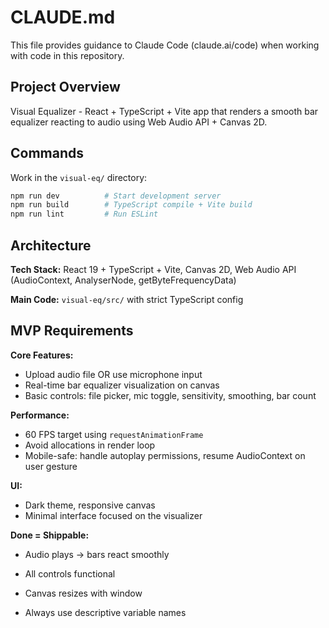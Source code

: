 # CLAUDE.md

This file provides guidance to Claude Code (claude.ai/code) when working with code in this repository.

## Project Overview

Visual Equalizer - React + TypeScript + Vite app that renders a smooth bar equalizer reacting to audio using Web Audio API + Canvas 2D.

## Commands

Work in the `visual-eq/` directory:
```bash
npm run dev          # Start development server
npm run build        # TypeScript compile + Vite build
npm run lint         # Run ESLint
```

## Architecture

**Tech Stack:** React 19 + TypeScript + Vite, Canvas 2D, Web Audio API (AudioContext, AnalyserNode, getByteFrequencyData)

**Main Code:** `visual-eq/src/` with strict TypeScript config

## MVP Requirements

**Core Features:**
- Upload audio file OR use microphone input
- Real-time bar equalizer visualization on canvas
- Basic controls: file picker, mic toggle, sensitivity, smoothing, bar count

**Performance:**
- 60 FPS target using `requestAnimationFrame`
- Avoid allocations in render loop
- Mobile-safe: handle autoplay permissions, resume AudioContext on user gesture

**UI:**
- Dark theme, responsive canvas
- Minimal interface focused on the visualizer

**Done = Shippable:**
- Audio plays → bars react smoothly
- All controls functional
- Canvas resizes with window


- Always use descriptive variable names